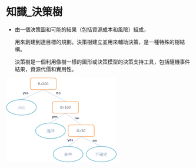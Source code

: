 
# 知識_決策樹


- 由一個決策圖和可能的結果（包括資源成本和風險）組成，

  用來創建到達目標的規劃。決策樹建立並用來輔助決策，是一種特殊的樹結構。
  
  決策樹是一個利用像樹一樣的圖形或決策模型的決策支持工具，包括隨機事件結果，資源代價和實用性。


<img src="決策樹1.png" width="300">




